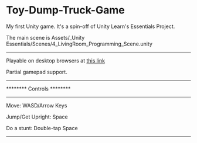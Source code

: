 # Toy-Dump-Truck-Game
 My first Unity game. It's a spin-off of Unity Learn's Essentials Project.
 
 The main scene is Assets/_Unity Essentials/Scenes/4_LivingRoom_Programming_Scene.unity
 _________________________________________________
 Playable on desktop browsers at [this link](https://play.unity.com/en/games/eab7c256-c1df-4c9d-a4b4-cc2a92f0b087/toy-dump-truck-game-prototype)
 
 Partial gamepad support.


 _________________________________________________
********  Controls  ********
_________________________________________________
 Move: WASD/Arrow Keys
 
 Jump/Get Upright: Space
 
 Do a stunt: Double-tap Space
 _________________________________________________
